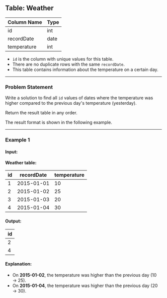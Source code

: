 ## Table: Weather

| Column Name   | Type    |
|---------------|---------|
| id            | int     |
| recordDate    | date    |
| temperature   | int     |

- `id` is the column with unique values for this table.
- There are no duplicate rows with the same `recordDate`.
- This table contains information about the temperature on a certain day.

---

### Problem Statement

Write a solution to find all `id` values of dates where the temperature was higher compared to the previous day's temperature (yesterday).

Return the result table in any order.

The result format is shown in the following example.

---

### Example 1

#### Input:
**Weather table:**

| id | recordDate | temperature |
|----|------------|-------------|
| 1  | 2015-01-01 | 10          |
| 2  | 2015-01-02 | 25          |
| 3  | 2015-01-03 | 20          |
| 4  | 2015-01-04 | 30          |

#### Output:
| id |
|----|
| 2  |
| 4  |

#### Explanation:
- On **2015-01-02**, the temperature was higher than the previous day (10 → 25).
- On **2015-01-04**, the temperature was higher than the previous day (20 → 30).

